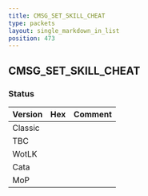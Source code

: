 ```yaml
---
title: CMSG_SET_SKILL_CHEAT
type: packets
layout: single_markdown_in_list
position: 473
---
```


## CMSG_SET_SKILL_CHEAT

### Status

Version    | Hex        | Comment
---------- | ---------- | ---------- 
Classic    |            |
TBC        |            |
WotLK      |            |
Cata       |            |
MoP        |            |